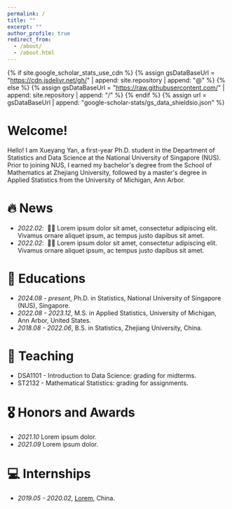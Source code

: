 ```yaml
---
permalink: /
title: ""
excerpt: ""
author_profile: true
redirect_from: 
  - /about/
  - /about.html
---
```


{% if site.google_scholar_stats_use_cdn %}
{% assign gsDataBaseUrl = "https://cdn.jsdelivr.net/gh/" | append: site.repository | append: "@" %}
{% else %}
{% assign gsDataBaseUrl = "https://raw.githubusercontent.com/" | append: site.repository | append: "/" %}
{% endif %}
{% assign url = gsDataBaseUrl | append: "google-scholar-stats/gs_data_shieldsio.json" %}

<span class='anchor' id='about-me'></span>

# Welcome!
Hello! I am Xueyang Yan, a first-year Ph.D. student in the Department of Statistics and Data Science at the National University of Singapore (NUS). Prior to joining NUS, I earned my bachelor's degree from the School of Mathematics at Zhejiang University, followed by a master's degree in Applied Statistics from the University of Michigan, Ann Arbor.


# 🔥 News
- *2022.02*: &nbsp;🎉🎉 Lorem ipsum dolor sit amet, consectetur adipiscing elit. Vivamus ornare aliquet ipsum, ac tempus justo dapibus sit amet. 
- *2022.02*: &nbsp;🎉🎉 Lorem ipsum dolor sit amet, consectetur adipiscing elit. Vivamus ornare aliquet ipsum, ac tempus justo dapibus sit amet. 

# 📖 Educations
- *2024.08 - present*, Ph.D. in Statistics, National University of Singapore (NUS), Singapore. 
- *2022.08 - 2023.12*, M.S. in Applied Statistics, University of Michigan, Ann Arbor, United States.
- *2018.08 - 2022.06*, B.S. in Statistics, Zhejiang University, China.

# 📝 Teaching
- DSA1101 - Introduction to Data Science: grading for midterms.
- ST2132 - Mathematical Statistics: grading for assignments.


# 🎖 Honors and Awards
- *2021.10* Lorem ipsum dolor. 
- *2021.09* Lorem ipsum dolor. 


# 💻 Internships
- *2019.05 - 2020.02*, [Lorem](https://github.com/), China.